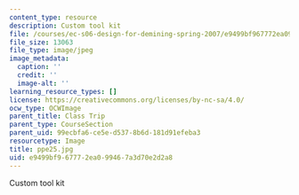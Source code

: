 ```yaml
---
content_type: resource
description: Custom tool kit
file: /courses/ec-s06-design-for-demining-spring-2007/e9499bf967772ea099467a3d70e2d2a8_ppe25.jpg
file_size: 13063
file_type: image/jpeg
image_metadata:
  caption: ''
  credit: ''
  image-alt: ''
learning_resource_types: []
license: https://creativecommons.org/licenses/by-nc-sa/4.0/
ocw_type: OCWImage
parent_title: Class Trip
parent_type: CourseSection
parent_uid: 99ecbfa6-ce5e-d537-8b6d-181d91efeba3
resourcetype: Image
title: ppe25.jpg
uid: e9499bf9-6777-2ea0-9946-7a3d70e2d2a8
---
```

Custom tool kit